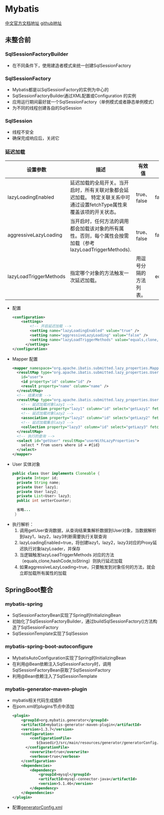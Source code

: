 # Mybatis

[中文官方文档地址](http://www.mybatis.org/mybatis-3/zh/index.html)	[github地址](https://github.com/mybatis)

## 未整合前
### SqlSessionFactoryBuilder
- 在不同条件下，使用建造者模式来统一创建SqlSessionFactory

### SqlSessionFactory
- Mybatis都是以SqlSessionFactory的实例为中心的
- SqlSessionFactoryBuilder通过XML配置或Configuration 的实例
- 应用运行期间最好就一个SqlSessionFactory（单例模式或者静态单例模式）
- 为不同的线程创建各自的SqlSession

### SqlSession
- 线程不安全
- 确保完成响应后，关闭它

### 延迟加载
| 设置参数               | 描述                                                         | 有效值                 | 默认值                         |
| ---------------------- | ------------------------------------------------------------ | ---------------------- | ------------------------------ |
| lazyLoadingEnabled     | 延迟加载的全局开关。当开启时，所有关联对象都会延迟加载。 特定关联关系中可通过设置fetchType属性来覆盖该项的开关状态。 | true、false            | false                          |
| aggressiveLazyLoading  | 当开启时，任何方法的调用都会加载该对象的所有属性。否则，每个属性会按需加载（参考lazyLoadTriggerMethods). | true、false            | false (true in ≤3.4.1)         |
| lazyLoadTriggerMethods | 指定哪个对象的方法触发一次延迟加载。                         | 用逗号分隔的方法列表。 | equals,clone,hashCode,toString |
- 配置
  ```xml
  <configuration>
      <settings>
          <!-- 开启延迟加载 -->
          <setting name="lazyLoadingEnabled" value="true" />
          <setting name="aggressiveLazyLoading" value="false" />
          <setting name="lazyLoadTriggerMethods" value="equals,clone,hashCode,toString" />
        </settings>
  </configuration>
  ```
- Mapper 配置
  ```xml
  <mapper namespace="org.apache.ibatis.submitted.lazy_properties.Mapper">
    <resultMap type="org.apache.ibatis.submitted.lazy_properties.User"
      id="user">
      <id property="id" column="id" />
      <result property="name" column="name" />
    </resultMap>
    <!-- 结果对象 -->
    <resultMap type="org.apache.ibatis.submitted.lazy_properties.User" id="userWithLazyProperties" extends="user">
      <!-- 延迟加载对象lazy1 -->
      <association property="lazy1" column="id" select="getLazy1" fetchType="lazy" />
      <!-- 延迟加载对象lazy2 -->
      <association property="lazy2" column="id" select="getLazy2" fetchType="lazy" />
      <!-- 延迟加载集合lazy3 --> 
      <collection property="lazy3" column="id" select="getLazy3" fetchType="lazy" />
    </resultMap>
    <!-- 执行的查询 -->
    <select id="getUser" resultMap="userWithLazyProperties">
      select * from users where id = #{id}
    </select>
  </mapper>
  ```
- User 实体对象
  ```java
  public class User implements Cloneable {
    private Integer id;
    private String name;
    private User lazy1;
    private User lazy2;
    private List<User> lazy3;
    public int setterCounter;
    
    省略...
   }
  ```
- 执行解析：
  1. 调用getUser查询数据，从查询结果集解析数据到User对象，当数据解析到lazy1，lazy2，lazy3判断需要执行关联查询
  2. lazyLoadingEnabled=true，将创建lazy1，lazy2，lazy3对应的Proxy延迟执行对象lazyLoader，并保存
  3. 当逻辑触发lazyLoadTriggerMethods 对应的方法（equals,clone,hashCode,toString）则执行延迟加载
  4. 如果aggressiveLazyLoading=true，只要触发到对象任何的方法，就会立即加载所有属性的加载

## SpringBoot整合
### mybatis-spring
- SqlSessionFactoryBean实现了Spring的InitializingBean
- 初始化了SqlSessionFactoryBuilder，通过buildSqlSessionFactory()方法构造了SqlSessionFactory
- SqlSessionTemplate实现了SqlSession

### mybatis-spring-boot-autoconfigure
- MybatisAutoConfiguration实现了Spring的InitializingBean
- 在利用@Bean依赖注入SqlSessionFactory时，调用SqlSessionFactoryBean获取了SqlSessionFactory
- 利用@Bean依赖注入了SqlSessionTemplate

### mybatis-generator-maven-plugin
- mybatis相关代码生成插件
- 在pom.xml的plugins节点中添加
  ```xml
  <plugin>
      <groupId>org.mybatis.generator</groupId>
      <artifactId>mybatis-generator-maven-plugin</artifactId>
      <version>1.3.7</version>
      <configuration>
          <configurationFile>
             ${basedir}/src/main/resources/generator/generatorConfig.xml
      	</configurationFile>
          <overwrite>true</overwrite>
          <verbose>true</verbose>
      </configuration>
      <dependencies>
          <dependency>
              <groupId>mysql</groupId>
              <artifactId>mysql-connector-java</artifactId>
              <version>5.1.46</version>
          </dependency>
      </dependencies>
  </plugin>
  ```
- 配置[generatorConfig.xml](https://github.com/Miven666/SpringBoot-learing/blob/generator/springboo-mybatis/src/main/resources/generator/generatorConfig.xml)
